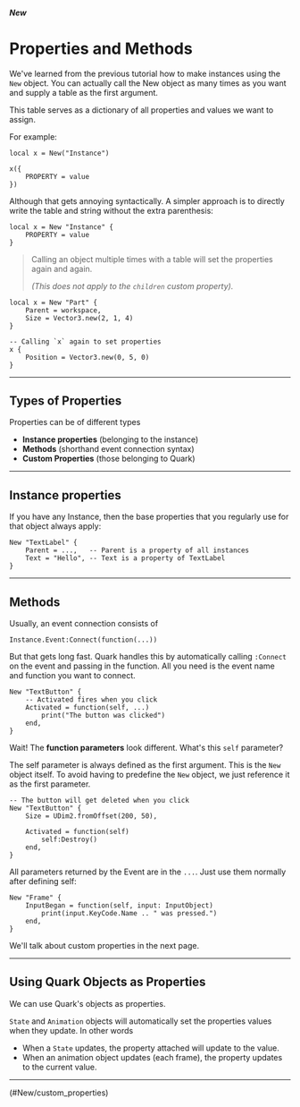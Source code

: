 ##### New

# Properties and Methods

We've learned from the previous tutorial how to make instances using the `New` object. You can actually call the New object as many times as you want and supply a table as the first argument.

This table serves as a dictionary of all properties and values we want to assign.

For example:

```luau
local x = New("Instance")

x({
	PROPERTY = value
})
```

Although that gets annoying syntactically. A simpler approach is to directly write the table and string without the extra parenthesis:

```luau
local x = New "Instance" {
	PROPERTY = value
}
```

> <note>
>
> Calling an object multiple times with a table will set the properties again and again.
>
> *(This does not apply to the `children` custom property).*
> </note>

```luau
local x = New "Part" {
	Parent = workspace,
	Size = Vector3.new(2, 1, 4)
}

-- Calling `x` again to set properties
x {
	Position = Vector3.new(0, 5, 0)
}
```

---

## Types of Properties

Properties can be of different types

- **Instance properties** (belonging to the instance)
- **Methods** (shorthand event connection syntax)
- **Custom Properties** (those belonging to Quark)

---

## Instance properties

If you have any Instance, then the base properties that you regularly use for that object always apply:

```luau
New "TextLabel" {
	Parent = ...,   -- Parent is a property of all instances
	Text = "Hello", -- Text is a property of TextLabel
}
```

---

## Methods

Usually, an event connection consists of

```luau
Instance.Event:Connect(function(...))
```

But that gets long fast. Quark handles this by automatically calling `:Connect` on the event and passing in the function. All you need is the event name and function you want to connect.

```luau
New "TextButton" {
	-- Activated fires when you click
	Activated = function(self, ...)
		print("The button was clicked")
	end,
}
```

Wait! The **function parameters** look different. What's this `self` parameter?

The self parameter is always defined as the first argument. This is the `New` object itself. To avoid having to predefine the `New` object, we just reference it as the first parameter.

```luau
-- The button will get deleted when you click
New "TextButton" {
	Size = UDim2.fromOffset(200, 50),
	
	Activated = function(self)
		self:Destroy()
	end,
}
```

All parameters returned by the Event are in the `...`. Just use them normally after defining self:

```luau
New "Frame" {
	InputBegan = function(self, input: InputObject)
		print(input.KeyCode.Name .. " was pressed.")
	end,
}
```

We'll talk about custom properties in the next page.

---

## Using Quark Objects as Properties

We can use Quark's objects as properties.

`State` and `Animation` objects will automatically set the properties values when they update. In other words

- When a `State` updates, the property attached will update to the value.
- When an animation object updates (each frame), the property updates to the current value.

---

<!NextPage|Properties and Methods>(#New/custom_properties)
